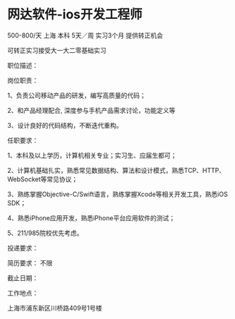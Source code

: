 # 网达软件-ios开发工程师

500-800/天 上海 本科 5天／周 实习3个月 提供转正机会

可转正实习接受大一大二零基础实习

职位描述：

岗位职责：

1、负责公司移动产品的研发，编写高质量的代码；

2、和产品经理配合, 深度参与手机产品需求讨论，功能定义等

3、设计良好的代码结构，不断迭代重构。

任职要求：

1、本科及以上学历，计算机相关专业；实习生、应届生都可；

2、计算机基础扎实，熟悉常见数据结构、算法和设计模式，熟悉TCP、HTTP、WebSocket等常见协议；

3、熟练掌握Objective-C/Swift语言，熟练掌握Xcode等相关开发工具，熟悉iOS SDK；

4、熟悉iPhone应用开发，熟悉iPhone平台应用软件的测试；

5、211/985院校优先考虑。

投递要求：

简历要求： 不限

截止日期：

工作地点：

上海市浦东新区川桥路409号1号楼